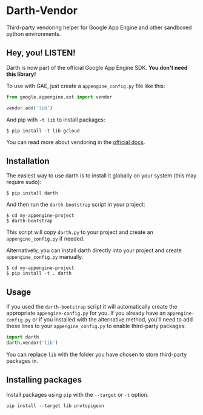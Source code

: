 Darth-Vendor
============

Third-party vendoring helper for Google App Engine and other sandboxed python environments.


Hey, you! LISTEN!
-----------------

Darth is now part of the official Google App Engine SDK. **You don't need this library!**

To use with GAE, just create a ``appengine_config.py`` file like this:

```python
from google.appengine.ext import vendor

vendor.add('lib')
```

And pip with ``-t lib`` to install packages:

```
$ pip install -t lib gcloud
```

You can read more about vendoring in the [official docs](https://cloud.google.com/appengine/docs/python/tools/libraries27#vendoring).


Installation
------------

The easiest way to use darth is to install it globally on your system (this may require sudo):

    $ pip install darth

And then run the ``darth-bootstrap`` script in your project:

    $ cd my-appengine-project
    $ darth-bootstrap

This script will copy ``darth.py`` to your project and create an ``appengine_config.py`` if needed.

Alternatively, you can install darth directly into your project and create ``appengine_config.py`` manually.

    $ cd my-appengine-project
    $ pip install -t . darth


Usage
-----

If you used the ``darth-bootstrap`` script it will automatically create the appropriate ``appengine-config.py`` for you. If you already have an ``appengine-config.py`` or if you installed with the alternative method, you'll need to add these lines to your ``appengine_config.py`` to enable third-party packages:

~~~python
import darth
darth.vendor('lib')
~~~

You can replace ``lib`` with the folder you have chosen to store third-party packages in.


Installing packages
-------------------

Install packages using ``pip`` with the ``--target`` or ``-t`` option.

    pip install --target lib protopigeon
